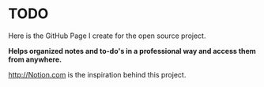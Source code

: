 # TODO
Here is the GitHub Page I create for the open source project. 

**Helps organized notes and to-do's in a professional way and access them from anywhere.**

http://Notion.com is the inspiration behind this project.


